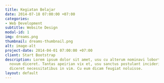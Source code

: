 ```yaml
---
title: Kegiatan Belajar
date: 2014-07-18 07:00:00 +07:00
categories:
- Web Development
subtitle: Website Design
modal-id: 1
img: dreams.png
thumbnail: dreams-thumbnail.png
alt: image-alt
project-date: 2014-04-01 07:00:00 +07:00
client: Start Bootstrap
description: Lorem ipsum dolor sit amet, usu cu alterum nominavi lobortis. At duo
  novum diceret. Tantas apeirian vix et, usu sanctus postulant inciderint ut, populo
  diceret necessitatibus in vim. Cu eum dicam feugiat noluisse.
layout: default
---
```


